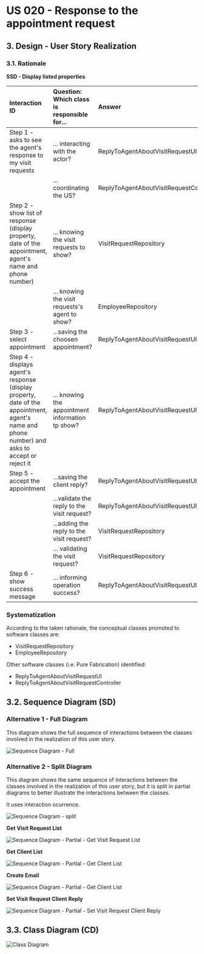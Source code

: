 # US 020 - Response to the appointment request

## 3. Design - User Story Realization 

### 3.1. Rationale

**SSD - Display listed properties**

| Interaction ID                                                                                                                                | Question: Which class is responsible for...            | Answer                                        | Justification (with patterns)                                                                                 |
|:----------------------------------------------------------------------------------------------------------------------------------------------|:-------------------------------------------------------|:----------------------------------------------|:--------------------------------------------------------------------------------------------------------------|
| Step 1 - asks to see the agent's response to my visit requests                                                                                | 	... interacting with the actor?                       | ReplyToAgentAboutVisitRequestUI          | Pure Fabrication: there is no reason to assign this responsibility to any existing class in the Domain Model. |
| 			  		                                                                                                                                       | 	... coordinating the US?                              | ReplyToAgentAboutVisitRequestController  | Controller                                                                                                    |
| Step 2 - show list of response (display property, date of the appointment, agent's name and phone number)                                    | 		... knowing the visit requests to show?	  	          | VisitRequestRepository                        | Repository                                                                                                    |
|                                                                                                                                               | 		... knowing the visit requests's agent to show?	  	  | EmployeeRepository                            | Repository                                                                                                    |
| Step 3 - select appointment  		                                                                                                               | 	...saving the choosen appointment?                    | ReplyToAgentAboutVisitRequestUI          | Pure Fabrication                                                                                              |
| Step 4 - displays agent's response (display property, date of the appointment, agent's name and phone number) and asks to accept or reject it | 		... knowing the appointment information tp show?	  	 | ReplyToAgentAboutVisitRequestUI          | Pure Fabrication                                                                                              |
| Step 5 - accept the appointment	                                                                                                              | 	...saving the client reply?                           | ReplyToAgentAboutVisitRequestUI          | Pure Fabrication                                                                                              |
|                                                                                                                                               | 	...validate the reply to the visit request?           | ReplyToAgentAboutVisitRequestUI          | Fabrication                                                                                                   |
|                                                                                                                                               | 	...adding the reply to the visit request?             | VisitRequestRepository                        | Repository                                                                                                    | 
| 			  		                                                                                                                                       | 	... validating the visit request?                     | VisitRequestRepository                        | The VisitRequestRepository owns its data.                                                                     |
| Step 6 - show success message                                                                                                                 | ... informing operation success?                       | ReplyToAgentAboutVisitRequestUI          | It is responsible for user interactions.                                                                      |




### Systematization ##

According to the taken rationale, the conceptual classes promoted to software classes are:

 * VisitRequestRepository 
 * EmployeeRepository

Other software classes (i.e. Pure Fabrication) identified:
 * ReplyToAgentAboutVisitRequestUI
 * ReplyToAgentAboutVisitRequestController


## 3.2. Sequence Diagram (SD)

### Alternative 1 - Full Diagram

This diagram shows the full sequence of interactions between the classes involved in the realization of this user story.

![Sequence Diagram - Full](svg/us020-sequence-diagram-full.svg)

### Alternative 2 - Split Diagram

This diagram shows the same sequence of interactions between the classes involved in the realization of this user story, but it is split in partial diagrams to better illustrate the interactions between the classes.

It uses interaction ocurrence.

![Sequence Diagram - split](svg/us020-sequence-diagram-split.svg)

**Get Visit Request List**

![Sequence Diagram - Partial - Get  Visit Request List](svg/us020-sequence-diagram-partial-get-visit-request-list.svg)

**Get Client List**

![Sequence Diagram - Partial - Get Client List](svg/us020-sequence-diagram-partial-get-client-list.svg)

**Create Email**

![Sequence Diagram - Partial - Get Client List](svg/us020-sequence-diagram-partial-create-email.svg)


**Set Visit Request Client Reply**

![Sequence Diagram - Partial - Set Visit Request Client Reply](svg/us020-sequence-diagram-partial-set-visti-request-client-reply.svg)



## 3.3. Class Diagram (CD)

![Class Diagram](svg/us020-class-diagram.svg)
